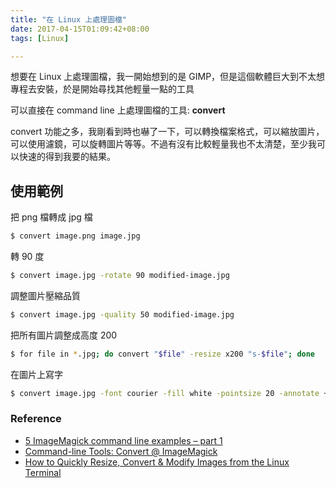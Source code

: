 ```yaml
---
title: "在 Linux 上處理圖檔"
date: 2017-04-15T01:09:42+08:00
tags: [Linux]

---
```


想要在 Linux 上處理圖檔，我一開始想到的是 GIMP，但是這個軟體巨大到不太想專程去安裝，於是開始尋找其他輕量一點的工具

可以直接在 command line 上處理圖檔的工具:
**convert**

convert 功能之多，我剛看到時也嚇了一下，可以轉換檔案格式，可以縮放圖片，可以使用濾鏡，可以旋轉圖片等等。不過有沒有比較輕量我也不太清楚，至少我可以快速的得到我要的結果。

## 使用範例

把 png 檔轉成 jpg 檔
```bash
$ convert image.png image.jpg
```

轉 90 度
```bash
$ convert image.jpg -rotate 90 modified-image.jpg
```

調整圖片壓縮品質
```bash
$ convert image.jpg -quality 50 modified-image.jpg
```

把所有圖片調整成高度 200
```bash
$ for file in *.jpg; do convert "$file" -resize x200 "s-$file"; done
```

在圖片上寫字

```bash
$ convert image.jpg -font courier -fill white -pointsize 20 -annotate +50+50 'Writing' write-image.jpg
```

### Reference

- [5 ImageMagick command line examples – part 1](http://www.ioncannon.net/linux/81/5-imagemagick-command-line-examples-part-1/)
- [Command-line Tools: Convert @ ImageMagick](https://www.imagemagick.org/script/convert.php)
- [How to Quickly Resize, Convert & Modify Images from the Linux Terminal](https://www.howtogeek.com/109369/how-to-quickly-resize-convert-modify-images-from-the-linux-terminal/)
